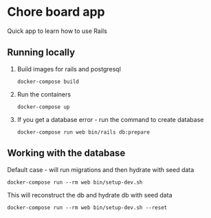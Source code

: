 # Chore board app

Quick app to learn how to use Rails

## Running locally

1. Build images for rails and postgresql

   `docker-compose build`

2. Run the containers

   `docker-compose up`

3. If you get a database error - run the command to create database

   `docker-compose run web bin/rails db:prepare`

## Working with the database

Default case - will run migrations and then hydrate with seed data

`docker-compose run --rm web bin/setup-dev.sh`

This will reconstruct the db and hydrate db with seed data

`docker-compose run --rm web bin/setup-dev.sh --reset`
